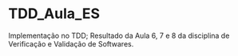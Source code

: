 # TDD_Aula_ES
Implementação no TDD; Resultado da Aula 6, 7 e 8 da disciplina de Verificação e Validação de Softwares.
